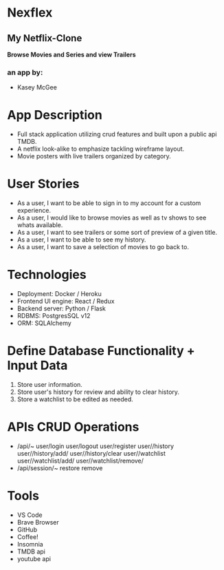 # Nexflex
## My Netflix-Clone
**Browse Movies and Series and view Trailers**
### an app by:
- Kasey McGee
# App Description
-   Full stack application utilizing crud features and built upon a public api TMDB.
-   A netflix look-alike to emphasize tackling wireframe layout.
-   Movie posters with live trailers organized by category.
# User Stories
-   As a user, I want to be able to sign in to my account for a custom experience.
-   As a user, I would like to browse movies as well as tv shows to see whats available.
-   As a user, I want to see trailers or some sort of preview of a given title.
-   As a user, I want to be able to see my history.
-   As a user, I want to save a selection of movies to go back to.
# Technologies
-   Deployment: Docker / Heroku
-   Frontend UI engine: React / Redux
-   Backend server: Python / Flask
-   RDBMS: PostgresSQL v12
-   ORM: SQLAlchemy 
# Define Database Functionality + Input Data
1.  Store user information.
2.  Store user's history for review and ability to clear history. 
3.  Store a watchlist to be edited as needed.

# APIs CRUD Operations
- /api/~
			user/login
			user/logout
			user/register
			user/<id>/history
			user/<id>/history/add/<info>
			user/<id>/history/clear
      user/<id>/watchlist
			user/<id>/watchlist/add/<info>
			user/<id>/watchlist/remove/<info>
- /api/session/~
      restore
      remove

# Tools
-   VS Code
-   Brave Browser
-   GitHub
-   Coffee!
-   Insomnia
-   TMDB api
-   youtube api
